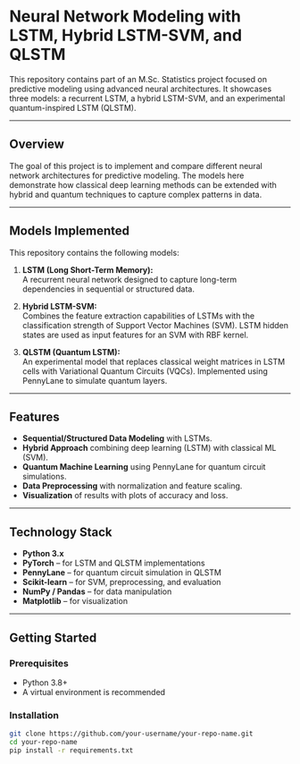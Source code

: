 # Neural Network Modeling with LSTM, Hybrid LSTM-SVM, and QLSTM 

This repository contains part of an M.Sc. Statistics project focused on predictive modeling using advanced neural architectures. It showcases three models: a recurrent LSTM, a hybrid LSTM-SVM, and an experimental quantum-inspired LSTM (QLSTM).

---

##  Overview

The goal of this project is to implement and compare different neural network architectures for predictive modeling. The models here demonstrate how classical deep learning methods can be extended with hybrid and quantum techniques to capture complex patterns in data.

---

##  Models Implemented

This repository contains the following models:

1. **LSTM (Long Short-Term Memory):**  
   A recurrent neural network designed to capture long-term dependencies in sequential or structured data.

2. **Hybrid LSTM-SVM:**  
   Combines the feature extraction capabilities of LSTMs with the classification strength of Support Vector Machines (SVM). LSTM hidden states are used as input features for an SVM with RBF kernel.

3. **QLSTM (Quantum LSTM):**  
   An experimental model that replaces classical weight matrices in LSTM cells with Variational Quantum Circuits (VQCs). Implemented using PennyLane to simulate quantum layers.

---

##  Features

- **Sequential/Structured Data Modeling** with LSTMs.  
- **Hybrid Approach** combining deep learning (LSTM) with classical ML (SVM).  
- **Quantum Machine Learning** using PennyLane for quantum circuit simulations.  
- **Data Preprocessing** with normalization and feature scaling.  
- **Visualization** of results with plots of accuracy and loss.  

---

##  Technology Stack

- **Python 3.x**  
- **PyTorch** – for LSTM and QLSTM implementations  
- **PennyLane** – for quantum circuit simulation in QLSTM  
- **Scikit-learn** – for SVM, preprocessing, and evaluation  
- **NumPy / Pandas** – for data manipulation  
- **Matplotlib** – for visualization  

---

##  Getting Started

### Prerequisites
- Python 3.8+  
- A virtual environment is recommended  

### Installation
```bash
git clone https://github.com/your-username/your-repo-name.git
cd your-repo-name
pip install -r requirements.txt
